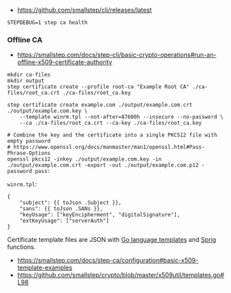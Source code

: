 * https://github.com/smallstep/cli/releases/latest

```shell
STEPDEBUG=1 step ca health
```

### Offline CA
* https://smallstep.com/docs/step-cli/basic-crypto-operations#run-an-offline-x509-certificate-authority

```shell
mkdir ca-files
mkdir output
step certificate create --profile root-ca "Example Root CA" ./ca-files/root_ca.crt ./ca-files/root_ca.key

step certificate create example.com ./output/example.com.crt ./output/example.com.key \
    --template winrm.tpl --not-after=87600h --insecure --no-password \
    --ca ./ca-files/root_ca.crt --ca-key ./ca-files/root_ca.key
    
# Combine the key and the certificate into a single PKCS12 file with empty password
# https://www.openssl.org/docs/manmaster/man1/openssl.html#Pass-Phrase-Options
openssl pkcs12 -inkey ./output/example.com.key -in ./output/example.com.crt -export -out ./output/example.com.p12 -password pass:
```

`winrm.tpl`:
```
{
    "subject": {{ toJson .Subject }},
    "sans": {{ toJson .SANs }},
    "keyUsage": ["keyEncipherment", "digitalSignature"],
    "extKeyUsage": ["serverAuth"]
}
```

Certificate template files are JSON with [Go language templates](https://golang.org/pkg/text/template/)
and [Sprig](https://github.com/Masterminds/sprig) functions.

* https://smallstep.com/docs/step-ca/configuration#basic-x509-template-examples
* https://github.com/smallstep/crypto/blob/master/x509util/templates.go#L98
